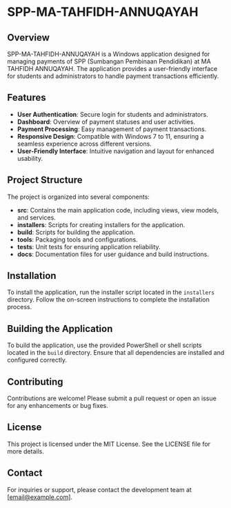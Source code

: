 # SPP-MA-TAHFIDH-ANNUQAYAH

## Overview
SPP-MA-TAHFIDH-ANNUQAYAH is a Windows application designed for managing payments of SPP (Sumbangan Pembinaan Pendidikan) at MA TAHFIDH ANNUQAYAH. The application provides a user-friendly interface for students and administrators to handle payment transactions efficiently.

## Features
- **User Authentication**: Secure login for students and administrators.
- **Dashboard**: Overview of payment statuses and user activities.
- **Payment Processing**: Easy management of payment transactions.
- **Responsive Design**: Compatible with Windows 7 to 11, ensuring a seamless experience across different versions.
- **User-Friendly Interface**: Intuitive navigation and layout for enhanced usability.

## Project Structure
The project is organized into several components:
- **src**: Contains the main application code, including views, view models, and services.
- **installers**: Scripts for creating installers for the application.
- **build**: Scripts for building the application.
- **tools**: Packaging tools and configurations.
- **tests**: Unit tests for ensuring application reliability.
- **docs**: Documentation files for user guidance and build instructions.

## Installation
To install the application, run the installer script located in the `installers` directory. Follow the on-screen instructions to complete the installation process.

## Building the Application
To build the application, use the provided PowerShell or shell scripts located in the `build` directory. Ensure that all dependencies are installed and configured correctly.

## Contributing
Contributions are welcome! Please submit a pull request or open an issue for any enhancements or bug fixes.

## License
This project is licensed under the MIT License. See the LICENSE file for more details.

## Contact
For inquiries or support, please contact the development team at [email@example.com].